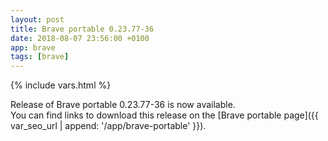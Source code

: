 ```yaml
---
layout: post
title: Brave portable 0.23.77-36
date: 2018-08-07 23:56:00 +0100
app: brave
tags: [brave]
---
```

{% include vars.html %}

Release of Brave portable 0.23.77-36 is now available.<br />
You can find links to download this release on the [Brave portable page]({{ var_seo_url | append: '/app/brave-portable' }}).